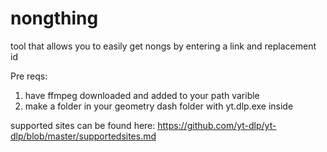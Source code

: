 # nongthing

tool that allows you to easily get nongs by entering a link and replacement id

Pre reqs:

1. have ffmpeg downloaded and added to your path varible
2. make a folder in your geometry dash folder with yt.dlp.exe inside


supported sites can be found here:
https://github.com/yt-dlp/yt-dlp/blob/master/supportedsites.md